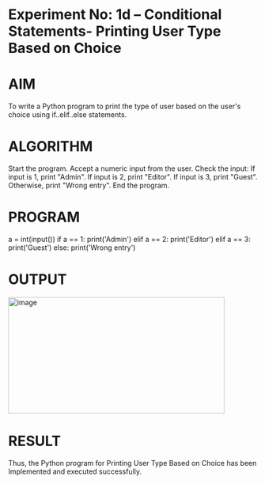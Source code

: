 # Experiment No: 1d – Conditional Statements- Printing User Type Based on Choice
# AIM
To write a Python program to print the type of user based on the user's choice using if..elif..else statements.

# ALGORITHM
Start the program.
Accept a numeric input from the user.
Check the input:
If input is 1, print "Admin".
If input is 2, print "Editor".
If input is 3, print "Guest".
Otherwise, print "Wrong entry".
End the program.
# PROGRAM
a = int(input())
if a == 1:
    print('Admin')
elif a == 2:
    print('Editor')
elif a == 3:
    print('Guest')
else:
    print('Wrong entry')
# OUTPUT
<img width="437" height="235" alt="image" src="https://github.com/user-attachments/assets/a82db6ec-6717-4204-a789-b30d09b4075a" />

# RESULT
Thus, the Python program for Printing User Type Based on Choice has been Implemented and executed successfully.
